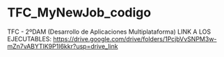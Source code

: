 # TFC_MyNewJob_codigo
TFC - 2ºDAM (Desarrollo de Aplicaciones Multiplataforma)
LINK A LOS EJECUTABLES:
https://drive.google.com/drive/folders/1PcjbVvSNPM3w-mZn7vABYTlK9P1I6kkr?usp=drive_link

